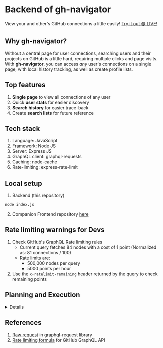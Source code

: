 # Backend of gh-navigator
View your and other's GitHub connections a little easily! [Try it out 🟢 LIVE!](https://gh-maps-frontend.vercel.app/)

## Why gh-navigator?
Without a central page for user connections, searching users and their projects on GitHub is a little hard, requiring multiple clicks and page visits.\
With **gh-navigator**, you can access _any_ user's connections on a single page, with local history tracking, as well as create profile lists.

## Top features
1. **Single page** to view all connections of any user
2. Quick **user stats** for easier discovery
3. **Search history** for easier trace-back
4. Create **search lists** for future reference

## Tech stack
1. Language: JavaScript
2. Framework: Node JS
3. Server: Express JS
4. GraphQL client: graphql-requests
5. Caching: node-cache
6. Rate-limiting: express-rate-limit

## Local setup
1. Backend (this repository)
```sh
node index.js
```
2. Companion Frontend repository [here](https://github.com/bmsohwinc/gh-maps-frontend/)

## Rate limiting warnings for Devs
1. Check GitHub's GraphQL Rate limiting rules
    - Current query fetches 84 nodes with a cost of 1 point (Normalized as: 81 connections / 100)
    - Rate limits are: 
        - 500,000 nodes per query
        - 5000 points per hour
2. Use the `x-ratelimit-remaining` header returned by the query to check remaining points


## Planning and Execution
<details>
    
- [x] Backend
    - [x] Simple backend end point
    - [x] Simple rate-limiting
    - [x] Caching of username + page
    - [x] Raw response to get remaining points metric from header
    - [x] Refactoring
- [x] Frontend
    - [ ] ~~Simple Nodes and edges~~
    - [x] Fetch data
    - [x] Lists to display Followers and Followings profiles and quick stats
    - [x] Search History
    - [ ] ~~Double-click to fetch next page~~
    - [ ] ~~GMaps / Space-like navigation~~

</details>

## References
1. [Raw request](https://github.com/jasonkuhrt/graphql-request/blob/main/examples/request-handle-raw-response.ts) in graphql-request library
2. [Rate limiting formula](https://docs.github.com/en/graphql/overview/rate-limits-and-node-limits-for-the-graphql-api#primary-rate-limit) for GitHub GraphQL API
